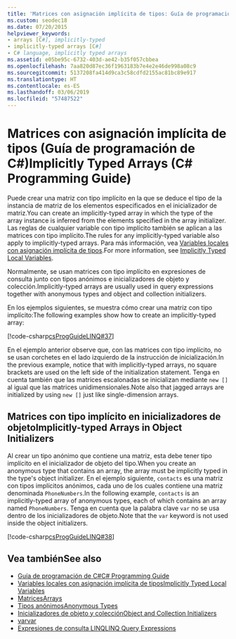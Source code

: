 ```yaml
---
title: 'Matrices con asignación implícita de tipos: Guía de programación de C#'
ms.custom: seodec18
ms.date: 07/20/2015
helpviewer_keywords:
- arrays [C#], implicitly-typed
- implicitly-typed arrays [C#]
- C# language, implicitly typed arrays
ms.assetid: e05be95c-6732-403d-ae42-b35f057cbbea
ms.openlocfilehash: 7aa820d87ec36f1963183b7e4e2e46de998a08c9
ms.sourcegitcommit: 5137208fa414d9ca3c58cdfd2155ac81bc89e917
ms.translationtype: HT
ms.contentlocale: es-ES
ms.lasthandoff: 03/06/2019
ms.locfileid: "57487522"
---
```

# <a name="implicitly-typed-arrays-c-programming-guide"></a><span data-ttu-id="f4c6d-102">Matrices con asignación implícita de tipos (Guía de programación de C#)</span><span class="sxs-lookup"><span data-stu-id="f4c6d-102">Implicitly Typed Arrays (C# Programming Guide)</span></span>

<span data-ttu-id="f4c6d-103">Puede crear una matriz con tipo implícito en la que se deduce el tipo de la instancia de matriz de los elementos especificados en el inicializador de matriz.</span><span class="sxs-lookup"><span data-stu-id="f4c6d-103">You can create an implicitly-typed array in which the type of the array instance is inferred from the elements specified in the array initializer.</span></span> <span data-ttu-id="f4c6d-104">Las reglas de cualquier variable con tipo implícito también se aplican a las matrices con tipo implícito.</span><span class="sxs-lookup"><span data-stu-id="f4c6d-104">The rules for any implicitly-typed variable also apply to implicitly-typed arrays.</span></span> <span data-ttu-id="f4c6d-105">Para más información, vea [Variables locales con asignación implícita de tipos](../../../csharp/programming-guide/classes-and-structs/implicitly-typed-local-variables.md).</span><span class="sxs-lookup"><span data-stu-id="f4c6d-105">For more information, see [Implicitly Typed Local Variables](../../../csharp/programming-guide/classes-and-structs/implicitly-typed-local-variables.md).</span></span>

<span data-ttu-id="f4c6d-106">Normalmente, se usan matrices con tipo implícito en expresiones de consulta junto con tipos anónimos e inicializadores de objeto y colección.</span><span class="sxs-lookup"><span data-stu-id="f4c6d-106">Implicitly-typed arrays are usually used in query expressions together with anonymous types and object and collection initializers.</span></span>

<span data-ttu-id="f4c6d-107">En los ejemplos siguientes, se muestra cómo crear una matriz con tipo implícito:</span><span class="sxs-lookup"><span data-stu-id="f4c6d-107">The following examples show how to create an implicitly-typed array:</span></span>

[!code-csharp[csProgGuideLINQ#37](~/samples/snippets/csharp/VS_Snippets_VBCSharp/csProgGuideLINQ/CS/csRef30LangFeatures_2.cs#37)]

<span data-ttu-id="f4c6d-108">En el ejemplo anterior observe que, con las matrices con tipo implícito, no se usan corchetes en el lado izquierdo de la instrucción de inicialización.</span><span class="sxs-lookup"><span data-stu-id="f4c6d-108">In the previous example, notice that with implicitly-typed arrays, no square brackets are used on the left side of the initialization statement.</span></span> <span data-ttu-id="f4c6d-109">Tenga en cuenta también que las matrices escalonadas se inicializan mediante `new []` al igual que las matrices unidimensionales.</span><span class="sxs-lookup"><span data-stu-id="f4c6d-109">Note also that jagged arrays are initialized by using `new []` just like single-dimension arrays.</span></span>

## <a name="implicitly-typed-arrays-in-object-initializers"></a><span data-ttu-id="f4c6d-110">Matrices con tipo implícito en inicializadores de objeto</span><span class="sxs-lookup"><span data-stu-id="f4c6d-110">Implicitly-typed Arrays in Object Initializers</span></span>

<span data-ttu-id="f4c6d-111">Al crear un tipo anónimo que contiene una matriz, esta debe tener tipo implícito en el inicializador de objeto del tipo.</span><span class="sxs-lookup"><span data-stu-id="f4c6d-111">When you create an anonymous type that contains an array, the array must be implicitly typed in the type's object initializer.</span></span> <span data-ttu-id="f4c6d-112">En el ejemplo siguiente, `contacts` es una matriz con tipos implícitos anónimos, cada uno de los cuales contiene una matriz denominada `PhoneNumbers`.</span><span class="sxs-lookup"><span data-stu-id="f4c6d-112">In the following example, `contacts` is an implicitly-typed array of anonymous types, each of which contains an array named `PhoneNumbers`.</span></span> <span data-ttu-id="f4c6d-113">Tenga en cuenta que la palabra clave `var` no se usa dentro de los inicializadores de objeto.</span><span class="sxs-lookup"><span data-stu-id="f4c6d-113">Note that the `var` keyword is not used inside the object initializers.</span></span>

[!code-csharp[csProgGuideLINQ#38](~/samples/snippets/csharp/VS_Snippets_VBCSharp/csProgGuideLINQ/CS/csRef30LangFeatures_2.cs#38)]

## <a name="see-also"></a><span data-ttu-id="f4c6d-114">Vea también</span><span class="sxs-lookup"><span data-stu-id="f4c6d-114">See also</span></span>

- [<span data-ttu-id="f4c6d-115">Guía de programación de C#</span><span class="sxs-lookup"><span data-stu-id="f4c6d-115">C# Programming Guide</span></span>](../../../csharp/programming-guide/index.md)
- [<span data-ttu-id="f4c6d-116">Variables locales con asignación implícita de tipos</span><span class="sxs-lookup"><span data-stu-id="f4c6d-116">Implicitly Typed Local Variables</span></span>](../../../csharp/programming-guide/classes-and-structs/implicitly-typed-local-variables.md)
- [<span data-ttu-id="f4c6d-117">Matrices</span><span class="sxs-lookup"><span data-stu-id="f4c6d-117">Arrays</span></span>](../../../csharp/programming-guide/arrays/index.md)
- [<span data-ttu-id="f4c6d-118">Tipos anónimos</span><span class="sxs-lookup"><span data-stu-id="f4c6d-118">Anonymous Types</span></span>](../../../csharp/programming-guide/classes-and-structs/anonymous-types.md)
- [<span data-ttu-id="f4c6d-119">Inicializadores de objeto y colección</span><span class="sxs-lookup"><span data-stu-id="f4c6d-119">Object and Collection Initializers</span></span>](../../../csharp/programming-guide/classes-and-structs/object-and-collection-initializers.md)
- [<span data-ttu-id="f4c6d-120">var</span><span class="sxs-lookup"><span data-stu-id="f4c6d-120">var</span></span>](../../../csharp/language-reference/keywords/var.md)
- [<span data-ttu-id="f4c6d-121">Expresiones de consulta LINQ</span><span class="sxs-lookup"><span data-stu-id="f4c6d-121">LINQ Query Expressions</span></span>](../../../csharp/programming-guide/linq-query-expressions/index.md)
